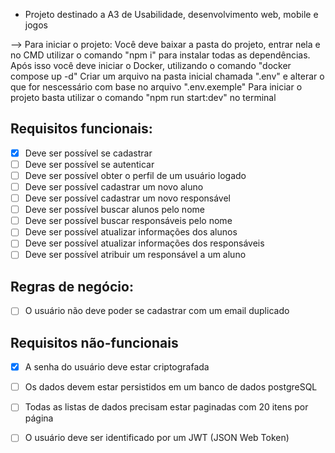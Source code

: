 - Projeto destinado a A3 de Usabilidade, desenvolvimento web, mobile e jogos

--> Para iniciar o projeto:
Você deve baixar a pasta do projeto, entrar nela e no CMD utilizar o comando "npm i" para instalar todas as dependências.
Após isso você deve iniciar o Docker, utilizando o comando "docker compose up -d"
Criar um arquivo na pasta inicial chamada ".env" e alterar o que for nescessário com base no arquivo ".env.exemple"
Para iniciar o projeto basta utilizar o comando "npm run start:dev" no terminal


## Requisitos funcionais:
- [x] Deve ser possível se cadastrar
- [ ] Deve ser possível se autenticar
- [ ] Deve ser possível obter o perfil de um usuário logado
- [ ] Deve ser possível cadastrar um novo aluno
- [ ] Deve ser possível cadastrar um novo responsável
- [ ] Deve ser possível buscar alunos pelo nome 
- [ ] Deve ser possível buscar responsáveis pelo nome
- [ ] Deve ser possível atualizar informações dos alunos
- [ ] Deve ser possível atualizar informações dos responsáveis
- [ ] Deve ser possível atribuir um responsável a um aluno

## Regras de negócio:
- [ ] O usuário não deve poder se cadastrar com um email duplicado

## Requisitos não-funcionais
- [x] A senha do usuário deve estar criptografada
- [ ] Os dados devem estar persistidos em um banco de dados postgreSQL
- [ ] Todas as listas de dados precisam estar paginadas com 20 itens por página
- [ ] O usuário deve ser identificado por um JWT (JSON Web Token)



